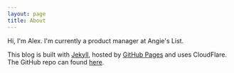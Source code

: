 ```yaml
---
layout: page
title: About
---
```


Hi, I'm Alex. I'm currently a product manager at Angie's List.

This blog is built with [Jekyll](http://jekyllrb.com), hosted by [GitHub Pages](https://pages.github.com/) and uses CloudFlare.  The GitHub repo can found [here](https://github.com/laprade/laprade.github.io).
